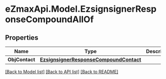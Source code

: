 
# eZmaxApi.Model.EzsignsignerResponseCompoundAllOf

## Properties

Name | Type | Description | Notes
------------ | ------------- | ------------- | -------------
**ObjContact** | [**EzsignsignerResponseCompoundContact**](EzsignsignerResponseCompoundContact.md) |  | 

[[Back to Model list]](../README.md#documentation-for-models)
[[Back to API list]](../README.md#documentation-for-api-endpoints)
[[Back to README]](../README.md)

